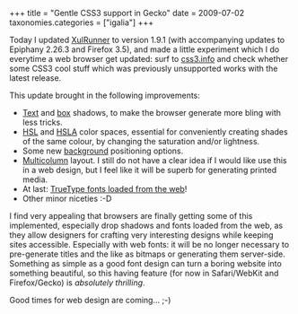 +++
title = "Gentle CSS3 support in Gecko"
date = 2009-07-02
taxonomies.categories = ["igalia"]
+++

Today I updated [XulRunner][] to version 1.9.1 (with accompanying
updates to Epiphany 2.26.3 and Firefox 3.5), and made a little
experiment which I do everytime a web browser get updated: surf to
[css3.info][] and check whether some CSS3 cool stuff which was
previously unsupported works with the latest release.

This update brought in the following improvements:

-   [Text][] and [box][] shadows, to make the browser generate more
    bling with less tricks.
-   [HSL][] and [HSLA][] color spaces, essential for conveniently
    creating shades of the same colour, by changing the saturation
    and/or lightness.
-   Some new [background][] positioning options.
-   [Multicolumn][] layout. I still do not have a clear idea if I would
    like use this in a web design, but I feel like it will be superb for
    generating printed media.
-   At last: [TrueType fonts loaded from the web][]!
-   Other minor niceties :-D

I find very appealing that browsers are finally getting some of this
implemented, especially drop shadows and fonts loaded from the web, as
they allow designers for crafting very interesting designs while keeping
sites accessible. Especially with web fonts: it will be no longer
necessary to pre-generate titles and the like as bitmaps or generating
them server-side. Something as simple as a good font design can turn a
boring website into something beautiful, so this having feature (for now
in Safari/WebKit and Firefox/Gecko) is *absolutely thrilling*.

Good times for web design are coming... ;-)

  [XulRunner]: http://wiki.mozilla.org/XUL:Xul_Runner
  [css3.info]: http://css3.info
  [Text]: http://www.css3.info/preview/text-shadow/
  [box]: http://
  [HSL]: http://www.css3.info/preview/hsl/
  [HSLA]: http://www.css3.info/preview/hsla/
  [background]: http://www.css3.info/preview/background-origin-and-background-clip/
  [Multicolumn]: http://www.css3.info/preview/multi-column-layout/
  [TrueType fonts loaded from the web]: http://www.css3.info/preview/web-fonts-with-font-face/

